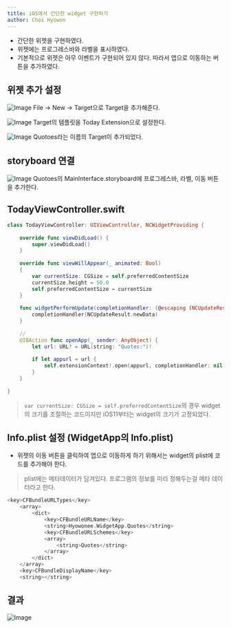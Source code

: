 ```yaml
---
title: iOS에서 간단한 widget 구현하기
author: Choi Hyowon
---
```

* 간단한 위젯을 구현하였다.
* 위젯에는 프로그레스바와 라벨을 표시하였다.
* 기본적으로 위젯은 아무 이벤트가 구현되어 있지 않다. 따라서 앱으로 이동하는 버튼을 추가하였다.

## 위젯 추가 설정
![Image](/images/widget_target.png)
File -> New -> Target으로 Target을 추가해준다.

![Image](/images/widget_target_template.png)
Target의 템플릿을 Today Extension으로 설정한다.

![Image](/images/widget_target_quotes.png)
Quotoes라는 이름의 Target이 추가되었다.

## storyboard 연결
![Image](/images/widget_storyboard.png)
Quotoes의 MainInterface.storyboard에 프로그레스바, 라벨, 이동 버튼을 추가한다.

## TodayViewController.swift
```swift
class TodayViewController: UIViewController, NCWidgetProviding {
        
    override func viewDidLoad() {
        super.viewDidLoad()
    }
    
    override func viewWillAppear(_ animated: Bool)
    {
        var currentSize: CGSize = self.preferredContentSize
        currentSize.height = 50.0
        self.preferredContentSize = currentSize
    }
    
    func widgetPerformUpdate(completionHandler: (@escaping (NCUpdateResult) -> Void)) {
        completionHandler(NCUpdateResult.newData)
    }
    
    // 
    @IBAction func openApp(_ sender: AnyObject) {
        let url: URL? = URL(string: "Quotes:")!
        
        if let appurl = url {
            self.extensionContext!.open(appurl, completionHandler: nil)
        }
    }
    
}
```
> `var currentSize: CGSize = self.preferredContentSize`의 경우 widget의 크기를 조절하는 코드이지만 iOS11부터는 widget의 크기가 고정되었다.

## Info.plist 설정 (WidgetApp의 Info.plist)
* 위젯의 이동 버튼을 클릭하여 앱으로 이동하게 하기 위해서는 widget의 plist에 코드를 추가해야 한다.
> plist에는 메타데이터가 담겨있다. 프로그램의 정보를 미리 정해두는걸 메타 데이터라고 한다.

```swift
<key>CFBundleURLTypes</key>
    <array>
        <dict>
            <key>CFBundleURLName</key>
            <string>Hyowonee.WidgetApp.Quotes</string>
            <key>CFBundleURLSchemes</key>
            <array>
                <string>Quotes</string>
            </array>
        </dict>
    </array>
    <key>CFBundleDisplayName</key>
    <string></string>
```

## 결과
![Image](/images/widget_result.png)